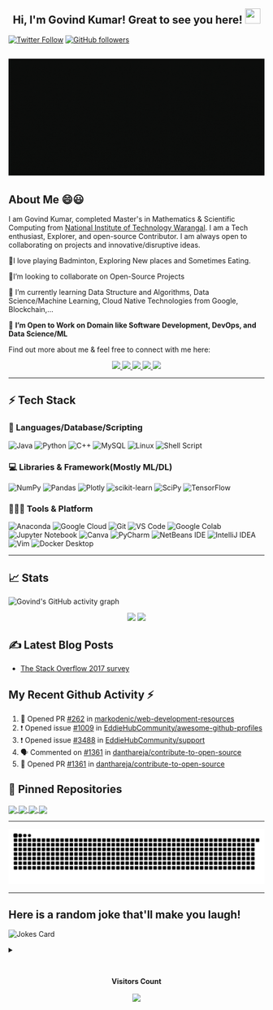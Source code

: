 <h2 align="center">Hi, I'm Govind Kumar! Great to see you here! <img src="https://user-images.githubusercontent.com/39955420/147578264-bae0526c-028a-49d2-8af8-d08bb4edbd2a.gif" height="30" width="30"></h2>
 
[![Twitter Follow](https://img.shields.io/twitter/follow/gshahni13701945?style=social)](https://twitter.com/gshahni13701945)
[![GitHub followers](https://img.shields.io/github/followers/govind527?style=social)](https://github.com/govind527)

<h2 align="center"><img src="https://github.com/govind527/govind527/blob/0d44eb8fa93ca273ae3ee2d9031539a56c9e23c9/STARTING%20SOON.gif" height="230" width="1500"></h2>

## About Me 😄😃
I am Govind Kumar, completed  Master's in Mathematics & Scientific Computing from [National Institute of Technology Warangal](https://www.nitw.ac.in/). I am a Tech enthusiast, Explorer, and open-source Contributor. I am always open to collaborating on projects and innovative/disruptive ideas. 

💬I love playing Badminton, Exploring New places and Sometimes Eating.

👯I’m looking to collaborate on Open-Source Projects

🌱 I’m currently learning Data Structure and Algorithms, Data Science/Machine Learning, Cloud Native Technologies from Google, Blockchain,...

🤔 **I’m Open to Work on Domain like Software Development, DevOps, and Data Science/ML**


Find out more about me & feel free to connect with me here:

<p align="center">
	<a href="https://www.linkedin.com/in/govindkumar917a74167/">
		<img src="https://img.shields.io/badge/LinkedIn-0077B5?style=for-the-badge&logo=linkedin&logoColor=white" />
	</a>
	<a href="https://twitter.com/gshahni13701945">
		<img src="https://img.shields.io/badge/Twitter-1DA1F2?style=for-the-badge&logo=twitter&logoColor=white" />
	</a>
	<a href="https://dev.to/govind527">
		<img src="https://img.shields.io/badge/dev.to-0A0A0A?style=for-the-badge&logo=devdotto&logoColor=white" />
	</a>
  <a href="https://github.com/govind527/">
		<img src="https://img.shields.io/badge/portfolio-1AA260?style=for-the-badge&logo=About.me&logoColor=white" />
	</a>
  <a href="mailto:gshahni08@gmail.com">
		<img src="https://img.shields.io/badge/Gmail-D14836?style=for-the-badge&logo=gmail&logoColor=white" />
	</a>
</p>

---
## ⚡ Tech Stack

### 🚀 Languages/Database/Scripting

![Java](https://img.shields.io/badge/Java-ED8B00?style=for-the-badge&logo=java&logoColor=white)
![Python](https://img.shields.io/badge/Python-FFD43B?style=for-the-badge&logo=python&logoColor=306998)
![C++](https://img.shields.io/badge/C%2B%2B-00599C?style=for-the-badge&logo=c%2B%2B&logoColor=white)
![MySQL](https://img.shields.io/badge/mysql-%2300f.svg?style=for-the-badge&logo=mysql&logoColor=white)
![Linux](https://img.shields.io/badge/Linux-FCC624?style=for-the-badge&logo=linux&logoColor=black)
![Shell Script](https://img.shields.io/badge/shell_script-%23121011.svg?style=for-the-badge&logo=gnu-bash&logoColor=white)


### 💻 Libraries & Framework(Mostly ML/DL)


![NumPy](https://img.shields.io/badge/numpy-%23013243.svg?style=for-the-badge&logo=numpy&logoColor=white)
![Pandas](https://img.shields.io/badge/pandas-%23150458.svg?style=for-the-badge&logo=pandas&logoColor=white)
![Plotly](https://img.shields.io/badge/Plotly-%233F4F75.svg?style=for-the-badge&logo=plotly&logoColor=white)
![scikit-learn](https://img.shields.io/badge/scikit--learn-%23F7931E.svg?style=for-the-badge&logo=scikit-learn&logoColor=white)
![SciPy](https://img.shields.io/badge/SciPy-%230C55A5.svg?style=for-the-badge&logo=scipy&logoColor=%white)
![TensorFlow](https://img.shields.io/badge/TensorFlow-%23FF6F00.svg?style=for-the-badge&logo=TensorFlow&logoColor=white)

### 🧑🏻‍💻 Tools & Platform

![Anaconda](https://img.shields.io/badge/Anaconda-%2344A833.svg?style=for-the-badge&logo=anaconda&logoColor=white)
![Google Cloud](https://img.shields.io/badge/Google_Cloud-4285F4?style=for-the-badge&logo=google-cloud&logoColor=white)
![Git](https://img.shields.io/badge/Git-F05032?style=for-the-badge&logo=git&logoColor=white)
![VS Code](https://img.shields.io/badge/Visual_Studio_Code-0078D4?style=for-the-badge&logo=visual%20studio%20code&logoColor=white)
![Google Colab](https://img.shields.io/badge/Colab-F9AB00?style=for-the-badge&logo=googlecolab&color=525252)
![Jupyter Notebook](https://img.shields.io/badge/jupyter-%23FA0F00.svg?style=for-the-badge&logo=jupyter&logoColor=white)
![Canva](https://img.shields.io/badge/Canva-%2300C4CC.svg?&style=for-the-badge&logo=Canva&logoColor=white)
![PyCharm](https://img.shields.io/badge/pycharm-143?style=for-the-badge&logo=pycharm&logoColor=black&color=black&labelColor=green)
![NetBeans IDE](https://img.shields.io/badge/NetBeansIDE-1B6AC6.svg?style=for-the-badge&logo=apache-netbeans-ide&logoColor=white)
![IntelliJ IDEA](https://img.shields.io/badge/IntelliJIDEA-000000.svg?style=for-the-badge&logo=intellij-idea&logoColor=white)
![Vim](https://img.shields.io/badge/VIM-%2311AB00.svg?style=for-the-badge&logo=vim&logoColor=white)
![Docker Desktop](https://img.shields.io/badge/docker-%230db7ed.svg?style=for-the-badge&logo=docker&logoColor=white)

---
## 📈 Stats
 
 
![Govind's GitHub activity graph](https://activity-graph.herokuapp.com/graph?username=govind527&hide_border=true&theme=redical)

<p align="center">
  <img width="48%" src="https://github-readme-stats.vercel.app/api?username=govind527&show_icons=true&hide_border=true&theme=radical" />
  <img width="48%" src="https://github-readme-streak-stats.herokuapp.com/?user=govind527&hide_border=true&theme=radical" />
</p>




## ✍️ Latest Blog Posts
<!-- BLOG-POST-LIST:START -->
- [The Stack Overflow 2017 survey](https://medium.com/@govindkumarnavik97/the-stack-overflow-2017-survey-54a9745504fc)

<!-- BLOG-POST-LIST:END -->


## My Recent Github Activity ⚡
<!--START_SECTION:activity-->
1. 💪 Opened PR [#262](https://github.com/markodenic/web-development-resources/pull/262) in [markodenic/web-development-resources](https://github.com/markodenic/web-development-resources)
2. ❗️ Opened issue [#1009](https://github.com/EddieHubCommunity/awesome-github-profiles/issues/1009) in [EddieHubCommunity/awesome-github-profiles](https://github.com/EddieHubCommunity/awesome-github-profiles)
3. ❗️ Opened issue [#3488](https://github.com/EddieHubCommunity/support/issues/3488) in [EddieHubCommunity/support](https://github.com/EddieHubCommunity/support)
4. 🗣 Commented on [#1361](https://github.com/danthareja/contribute-to-open-source/issues/1361) in [danthareja/contribute-to-open-source](https://github.com/danthareja/contribute-to-open-source)
5. 💪 Opened PR [#1361](https://github.com/danthareja/contribute-to-open-source/pull/1361) in [danthareja/contribute-to-open-source](https://github.com/danthareja/contribute-to-open-source)
<!--END_SECTION:activity-->

## 📕 Pinned Repositories


<a href="https://github.com/govind527/Business-Startup-Success-Prediction">
  <img align="center" src="https://github-readme-stats.vercel.app/api/pin/?username=govind527&repo=Business-Startup-Success-Prediction&theme=radical" />
</a>

<a href="https://github.com/govind527/developing-with-docker">
  <img align="center" src="https://github-readme-stats.vercel.app/api/pin/?username=govind527&repo=developing-with-docker&theme=radical" />
</a>

<a href="https://github.com/govind527/Loan-Amount-Sanction-">
  <img align="center" src="https://github-readme-stats.vercel.app/api/pin/?username=govind527&repo=Loan-Amount-Sanction-&theme=radical" />
</a>

<a href="https://github.com/govind527/Data-Scientist-Blogpost-Project">
  <img align="center" src="https://github-readme-stats.vercel.app/api/pin/?username=govind527&repo=Data-Scientist-Blogpost-Project&theme=radical" />
</a>

---
<p align="center">
<img src="https://github.com/govind527/govind527/blob/output/github-contribution-grid-snake.svg" alt="snake">
 </p>
 
 ---
 ## Here is a random joke that'll make you laugh!
![Jokes Card](https://readme-jokes.vercel.app/api)
<br><details><summary align="left"> </samp></summary><p align ="centre"> Refresh page to load New joke</p></details>
</div>
<div align="center">
<br><p align="centre"><b>Visitors Count</b></p>  
<p align="center"><img align="center" src="https://profile-counter.glitch.me/{govind527}/count.svg" /></p> 
<br></div>

<!--   
![](https://github-profile-summary-cards.vercel.app/api/cards/profile-details?username=govind527&theme=default)
![](https://github-profile-summary-cards.vercel.app/api/cards/repos-per-language?username=govind527&theme=default)
![](https://github-profile-summary-cards.vercel.app/api/cards/most-commit-language?username=govind527&theme=default)
![](https://github-profile-summary-cards.vercel.app/api/cards/stats?username=govind527&theme=default)
![](https://github-profile-summary-cards.vercel.app/api/cards/productive-time?username=govind527&theme=default)


<!--
**govind527/govind527** is a ✨ _special_ ✨ repository because its `README.md` (this file) appears on your GitHub profile.

Here are some ideas to get you started:

- 🔭 I’m currently working on ...
- 🌱 I’m currently learning ...
- 👯 I’m looking to collaborate on ...
- 🤔 I’m looking for help with ...
- 💬 Ask me about ...
- 📫 How to reach me: ...
- 😄 Pronouns: ...
- ⚡ Fun fact: ...
-->
